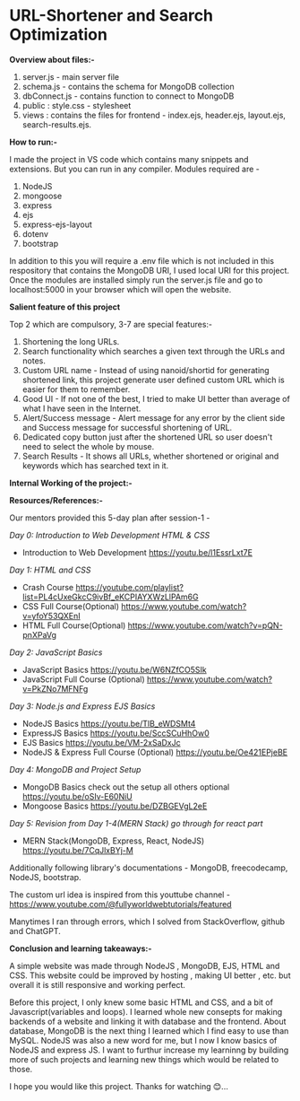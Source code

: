 # URL-Shortener and Search Optimization
**Overview about files:-**
1. server.js -  main server file
2. schema.js - contains the schema for MongoDB collection
3. dbConnect.js - contains function to connect to MongoDB
4. public : style.css - stylesheet
5. views : contains the files for frontend - index.ejs, header.ejs, layout.ejs, search-results.ejs.

__**How to run:-**__

I made the project in VS code which contains many snippets and extensions. But you can run in any compiler.
Modules required are -
1. NodeJS
2. mongoose
3. express
4. ejs
5. express-ejs-layout
6. dotenv
7. bootstrap

In addition to this you will require a .env file which is not included in this respository that contains the MongoDB URI, I used local URI for this project.
Once the modules are installed simply run the server.js file and go to localhost:5000 in your browser which will open the website.

**Salient feature of this project**

Top 2 which are compulsory, 3-7 are special features:- 
1. Shortening the long URLs.
2. Search functionality which searches a given text through the URLs and notes.
3. Custom URL name - Instead of using nanoid/shortid for generating shortened link, this project generate user defined custom URL which is easier for them to remember.
4. Good UI - If not one of the best, I tried to make UI better than average of what I have seen in the Internet.
5. Alert/Success message - Alert message for any error by the client side and Success message for successful shortening of URL.
6. Dedicated copy button just after the shortened URL so user doesn't need to select the whole by mouse.
7. Search Results - It shows all URLs, whether shortened or original and keywords which has searched text in it.


**Internal Working of the project:-**

**Resources/References:-**

Our mentors provided this 5-day plan after session-1 -

*Day 0: Introduction to Web Development HTML & CSS*
- Introduction to Web Development https://youtu.be/l1EssrLxt7E

*Day 1: HTML and CSS*
- Crash Course https://youtube.com/playlist?list=PL4cUxeGkcC9ivBf_eKCPIAYXWzLlPAm6G
- CSS Full Course(Optional) https://www.youtube.com/watch?v=yfoY53QXEnI
- HTML Full Course(Optional) https://www.youtube.com/watch?v=pQN-pnXPaVg

*Day 2: JavaScript Basics*
- JavaScript Basics https://youtu.be/W6NZfCO5SIk
- JavaScript Full Course (Optional) https://www.youtube.com/watch?v=PkZNo7MFNFg

*Day 3: Node.js and Express EJS Basics*
- NodeJS Basics https://youtu.be/TlB_eWDSMt4
- ExpressJS Basics https://youtu.be/SccSCuHhOw0
- EJS Basics https://youtu.be/VM-2xSaDxJc
- NodeJS & Express Full Course (Optional) https://youtu.be/Oe421EPjeBE

*Day 4: MongoDB and Project Setup*
- MongoDB Basics check out the setup all others optional https://youtu.be/oSIv-E60NiU
- Mongoose Basics https://youtu.be/DZBGEVgL2eE

*Day 5: Revision from Day 1-4(MERN Stack) go through for react part*
- MERN Stack(MongoDB, Express, React, NodeJS) https://youtu.be/7CqJlxBYj-M

Additionally following library's documentations - MongoDB, freecodecamp, NodeJS, bootstrap.

The custom url idea is inspired from this youttube channel - https://www.youtube.com/@fullyworldwebtutorials/featured

Manytimes I ran through errors, which I solved from StackOverflow, github and ChatGPT.


**Conclusion and learning takeaways:-**

A simple website was made through NodeJS , MongoDB, EJS, HTML and CSS. This website could be improved by hosting , making UI better , etc. but overall it is still responsive and working perfect. 

Before this project, I only knew some basic HTML and CSS, and a bit of Javascript(variables and loops). I learned whole new consepts for making backends of a website and linking it with database and the frontend. About database, MongoDB is the next thing I learned which I find easy to use than MySQL. NodeJS was also a new word for me, but I now I know basics of NodeJS and express JS. I want to furthur increase my learninng by building more of such projects and learning new things which would be related to those.

I hope you would like this project. Thanks for watching 😊...
